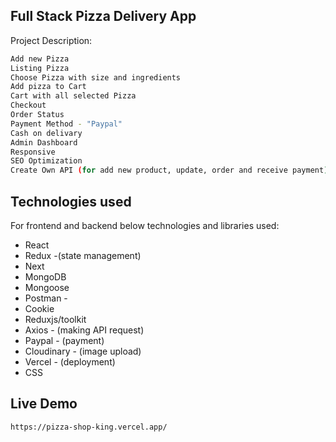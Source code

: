 ## Full Stack Pizza Delivery App

Project Description:

```bash
Add new Pizza
Listing Pizza
Choose Pizza with size and ingredients
Add pizza to Cart
Cart with all selected Pizza
Checkout 
Order Status
Payment Method - "Paypal"
Cash on delivary
Admin Dashboard
Responsive
SEO Optimization
Create Own API (for add new product, update, order and receive payment)
```


## Technologies used

For frontend and backend below technologies and libraries used:

- React
- Redux -(state management)
- Next
- MongoDB
- Mongoose
- Postman - 
- Cookie
- Reduxjs/toolkit
- Axios -  (making API request)
- Paypal - (payment)
- Cloudinary - (image upload)
- Vercel - (deployment)
- CSS

## Live Demo
```bash
https://pizza-shop-king.vercel.app/
```
